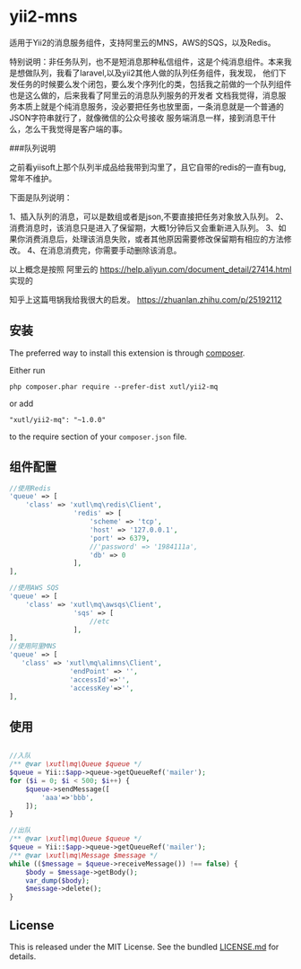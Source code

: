 # yii2-mns

适用于Yii2的消息服务组件，支持阿里云的MNS，AWS的SQS，以及Redis。

特别说明：非任务队列，也不是短消息那种私信组件，这是个纯消息组件。本来我是想做队列，我看了laravel,以及yii2其他人做的队列任务组件，我发现，
他们下发任务的时候要么发个闭包，要么发个序列化的类，包括我之前做的一个队列组件也是这么做的，后来我看了阿里云的消息队列服务的开发者
文档我觉得，消息服务本质上就是个纯消息服务，没必要把任务也放里面，一条消息就是一个普通的JSON字符串就行了，就像微信的公众号接收
服务端消息一样，接到消息干什么，怎么干我觉得是客户端的事。


###队列说明

之前看yiisoft上那个队列半成品给我带到沟里了，且它自带的redis的一直有bug,常年不维护。

下面是队列说明：

1、插入队列的消息，可以是数组或者是json,不要直接把任务对象放入队列。
2、消费消息时，该消息只是进入了保留期，大概1分钟后又会重新进入队列。
3、如果你消费消息后，处理该消息失败，或者其他原因需要修改保留期有相应的方法修改。
4、在消息消费完，你需要手动删除该消息。

以上概念是按照 阿里云的 
https://help.aliyun.com/document_detail/27414.html 实现的

知乎上这篇甩锅我给我很大的启发。
https://zhuanlan.zhihu.com/p/25192112

## 安装

The preferred way to install this extension is through [composer](http://getcomposer.org/download/).

Either run

```
php composer.phar require --prefer-dist xutl/yii2-mq
```

or add

```
"xutl/yii2-mq": "~1.0.0"
```

to the require section of your `composer.json` file.
   
## 组件配置

````php
//使用Redis
'queue' => [
    'class' => 'xutl\mq\redis\Client',
                'redis' => [
                    'scheme' => 'tcp',
                    'host' => '127.0.0.1',
                    'port' => 6379,
                    //'password' => '1984111a',
                    'db' => 0
                ],
],

//使用AWS SQS
'queue' => [
    'class' => 'xutl\mq\awsqs\Client',
                'sqs' => [
                    //etc
                ],
],
//使用阿里MNS
'queue' => [
   'class' => 'xutl\mq\alimns\Client',
               'endPoint' => '',
               'accessId'=>'',
               'accessKey'=>'',
],        
````

## 使用

```php

//入队
/** @var \xutl\mq\Queue $queue */
$queue = Yii::$app->queue->getQueueRef('mailer');
for ($i = 0; $i < 500; $i++) {
    $queue->sendMessage([
        'aaa'=>'bbb',
    ]);
}

//出队
/** @var \xutl\mq\Queue $queue */
$queue = Yii::$app->queue->getQueueRef('mailer');
/** @var \xutl\mq\Message $message */
while (($message = $queue->receiveMessage()) !== false) {
    $body = $message->getBody();
    var_dump($body);
    $message->delete();
}
```

## License

This is released under the MIT License. See the bundled [LICENSE.md](LICENSE.md)
for details.